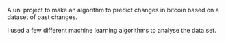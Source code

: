 A uni project to make an algorithm to predict changes in bitcoin based on a dataset of past changes.

I used a few different machine learning algorithms to analyse the data set.